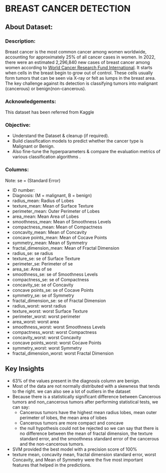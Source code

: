 # BREAST CANCER DETECTION
## About Dataset:
### Description:
Breast cancer is the most common cancer among women worldwide, accounting for approximately 25% of all cancer cases in women. In 2022, there were an estimated 2,296,840 new cases of breast cancer among women according to [World Cancer Research Fund International](https://www.wcrf.org/cancer-trends/breast-cancer-statistics/#:~:text=Breast%20cancer%20is%20the%202nd,was%20not%20reported%20for%20men.). It starts when cells in the breast begin to grow out of control. These cells usually form tumors that can be seen via X-ray or felt as lumps in the breast area.
The key challenge against its detection is classifying tumors into malignant (cancerous) or benign(non-cancerous).

### Acknowledgements:
This dataset has been referred from Kaggle

### Objective:
- Understand the Dataset & cleanup (if required).
- Build classification models to predict whether the cancer type is Malignant or Benign.
- Also fine-tune the hyperparameters & compare the evaluation metrics of various classification algorithms .

### Columns:
Note: se = (Standard Error) <br>
- ID number:
- Diagnosis: (M = malignant, B = benign)
- radius_mean: Radius of Lobes
- texture_mean: Mean of Surface Texture
- perimeter_mean: Outer Perimeter of Lobes
- area_mean: Mean Area of Lobes
- smoothness_mean: Mean of Smoothness Levels
- compactness_mean: Mean of Compactness
- concavity_mean: Mean of Concavity
- concave points_mean: Mean of Cocave Points
- symmetry_mean: Mean of Symmetry
- fractal_dimension_mean: Mean of Fractal Dimension
- radius_se: se radius
- texture_se: se of Surface Texture
- perimeter_se: Perimeter of se
- area_se: Area of se
- smoothness_se: se of Smoothness Levels
- compactness_se: se of Compactness
- concavity_se: se of Concavity
- concave points_se: se of Cocave Points
- symmetry_se: se of Symmetry
- fractal_dimension_se: se of Fractal Dimension
- radius_worst: worst radius
- texture_worst: worst Surface Texture
- perimeter_worst: worst perimeter
- area_worst: worst area
- smoothness_worst: worst Smoothness Levels
- compactness_worst: worst Compactness
- concavity_worst: worst Concavity
- concave points_worst: worst Cocave Points
- symmetry_worst: worst Symmetry
- fractal_dimension_worst: worst Fractal Dimension

## Key Insights
- 63% of the values present in the diagnosis column are benign.
- Most of the data are not normally distributed with a skewness that tends to the right. we can also see a lot of outliers in the dataset
- Because there is a statistically significant difference between Cancerous tumors and non_cancerous tumors after performing statistical tests, we can say:
  - Cancerous tumors have the highest mean radius lobes, mean outer perimeter of lobes, the mean area of lobes
  - Cancerous tumors are more compact and concave 
  - the null hypothesis could not be rejected so we can say that there is no difference between the mean of fractal dimension, the texture standard error, and the smoothness standard error of the cancerous and the non-cancerous tumors.
- SVM provided the best model with a precision score of 100%
- texture mean, concavity mean, fractal dimension standard error, worst Concavity, and Mean of Symmetry were the five most important features that helped in the predictions.
